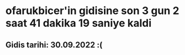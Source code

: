 # ofarukbicer'in gidisine son 3 gun 2 saat 41 dakika 19 saniye kaldi

## Gidis tarihi: 30.09.2022 :(